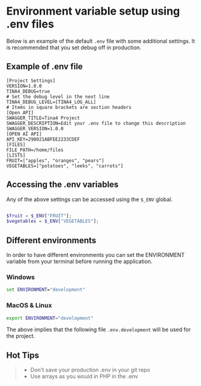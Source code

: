 # Environment variable setup using .env files

Below is an example of the default `.env` file with some additional settings.  It is recommended that you set debug off in production.

## Example of .env file
```dotenv
[Project Settings]
VERSION=1.0.0
TINA4_DEBUG=true
# Set the debug level in the next line
TINA4_DEBUG_LEVEL=[TINA4_LOG_ALL]
# Items in square brackets are section headers
[Open API]
SWAGGER_TITLE=Tina4 Project
SWAGGER_DESCRIPTION=Edit your .env file to change this description
SWAGGER_VERSION=1.0.0
[OPEN AI API]
API_KEY=290021ABFEE2233CDEF
[FILES]
FILE_PATH=/home/files
[LISTS]
FRUIT=["apples", "oranges", "pears"]
VEGETABLES=["potatoes", "leeks", "carrots"]
```

## Accessing the .env variables

Any of the above settings can be accessed using the `$_ENV` global.

```php

$fruit = $_ENV["FRUIT"];
$vegetables = $_ENV["VEGETABLES"];

```

## Different environments

In order to have different environments you can set the ENVIRONMENT variable from your terminal before running the application.

### Windows
```cmd
set ENVIRONMENT="development"
```

### MacOS & Linux
```bash
export ENVIRONMENT="development"
```

The above implies that the following file `.env.development` will be used for the project.

## Hot Tips
>- Don't save your production .env in your git repo
>- Use arrays as you would in PHP in the .env